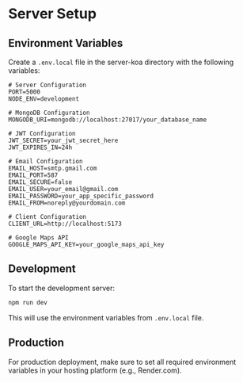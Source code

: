# Server Setup

## Environment Variables

Create a `.env.local` file in the server-koa directory with the following variables:

```env
# Server Configuration
PORT=5000
NODE_ENV=development

# MongoDB Configuration
MONGODB_URI=mongodb://localhost:27017/your_database_name

# JWT Configuration
JWT_SECRET=your_jwt_secret_here
JWT_EXPIRES_IN=24h

# Email Configuration
EMAIL_HOST=smtp.gmail.com
EMAIL_PORT=587
EMAIL_SECURE=false
EMAIL_USER=your_email@gmail.com
EMAIL_PASSWORD=your_app_specific_password
EMAIL_FROM=noreply@yourdomain.com

# Client Configuration
CLIENT_URL=http://localhost:5173

# Google Maps API
GOOGLE_MAPS_API_KEY=your_google_maps_api_key
```

## Development

To start the development server:

```bash
npm run dev
```

This will use the environment variables from `.env.local` file.

## Production

For production deployment, make sure to set all required environment variables in your hosting platform (e.g., Render.com). 
